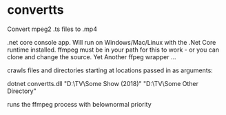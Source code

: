 # convertts
Convert mpeg2 .ts files to .mp4

.net core console app. Will run on Windows/Mac/Linux with the .Net Core runtime installed. ffmpeg must be in your path for this to work - or you can clone and change the source. Yet Another ffpeg wrapper ...

crawls files and directories starting at locations passed in as arguments:<p>
dotnet convertts.dll "D:\TV\Some Show (2018)" "D:\TV\Some Other Directory"

runs the ffmpeg process with belownormal priority
